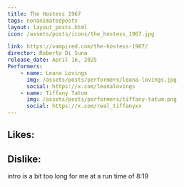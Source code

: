 ```yaml
---
title: The Hostess 1967
tags: nonanimatedposts
layout: layout_posts.html
icon: /assets/posts/icons/the_hostess_1967.jpg

link: https://vampired.com/the-hostess-1967/
director: Roberto Di Suna
release_date: April 16, 2025
Performers:
    - name: Leana Lovings
      img: /assets/posts/performers/leana-lovings.jpg
      social: https://x.com/leanalovings
    - name: Tiffany Tatum
      img: /assets/posts/performers/tiffany-tatum.png
      social: https://x.com/real_tiffanyxx
---
```

##  Likes:


## Dislike:
intro is a bit too long for me at a run time of 8:19